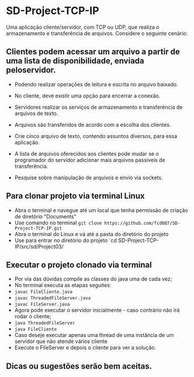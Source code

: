 # SD-Project-TCP-IP
Uma aplicação cliente/servidor, com TCP ou UDP, que realiza o armazenamento e transferência de arquivos. Considere o seguinte cenário:

## Clientes podem acessar um arquivo a partir de uma lista de disponibilidade, enviada peloservidor.
* Podendo realizar operações de leitura e escrita no arquivo baixado.
* No cliente, deve existir uma opção para encerrar a conexão.
* Servidores realizar os serviços de armazenamento e transferência de arquivos de texto.

* Arquivos são transferidos de acordo com a escolha dos clientes.
* Crie cinco arquivo de texto, contendo assuntos diversos, para essa aplicação.
* A lista de arquivos oferecidos aos clientes pode mudar se o programador do servidor
adicionar mais arquivos passíveis de transferência.
* Pesquise sobre manipulação de arquivos e envio via sockets.

## Para clonar projeto via terminal Linux
* Abra o terminal e navegue até um local que tenha permissão de criação de diretório "Documents"
* Use comando no terminal `git clone https://github.com/fcd007/SD-Project-TCP-IP.git`
* Abra o terminal do Linux e vá até a pasta do diretório do projeto
* Use para entrar no diretório do projeto `cd SD-Project-TCP-IP/src/sd/Project03/

## Executar o projeto clonado via terminal
* Por via das dúvidas compile as classes do java uma de cada vez;
* No terminal executa as etapas seguites:
* `javac FileCliente.java`
* `javac ThreadedFileServer.java`
* `javac FileServer.java`
* Agora pode executar o servidor inicialmente - caso contrário não irá rodar o cliente;
* `java ThreadedFileServer`
* `java FileCliente`
* Caso deseje executar apenas uma thread de uma instância de um servidor que não atende vários cliente
* Execute o FileServer e depois o cliente para ver a solução.

## Dicas ou sugestões serão bem aceitas.
